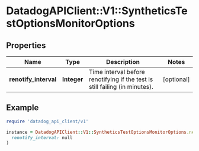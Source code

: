 # DatadogAPIClient::V1::SyntheticsTestOptionsMonitorOptions

## Properties

| Name                  | Type        | Description                                                                 | Notes      |
| --------------------- | ----------- | --------------------------------------------------------------------------- | ---------- |
| **renotify_interval** | **Integer** | Time interval before renotifying if the test is still failing (in minutes). | [optional] |

## Example

```ruby
require 'datadog_api_client/v1'

instance = DatadogAPIClient::V1::SyntheticsTestOptionsMonitorOptions.new(
  renotify_interval: null
)
```
